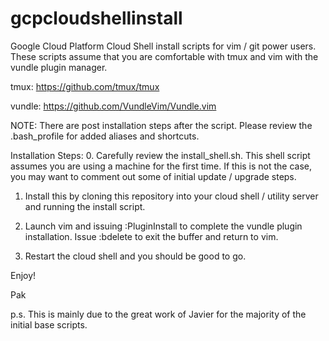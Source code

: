 # gcpcloudshellinstall
Google Cloud Platform Cloud Shell install scripts for vim / git power users.  These scripts assume that you are comfortable with tmux and vim with the vundle plugin manager.

tmux: https://github.com/tmux/tmux

vundle: https://github.com/VundleVim/Vundle.vim

NOTE: There are post installation steps after the script. Please review the .bash_profile for added aliases and shortcuts.

Installation Steps:
0. Carefully review the install_shell.sh. This shell script assumes you are using a machine for the first time. If this is not the case, you may want to comment out some of initial update / upgrade steps.

1. Install this by cloning this repository into your cloud shell / utility server and running the install script.

2. Launch vim and issuing :PluginInstall to complete the vundle plugin installation. Issue :bdelete to exit the buffer and return to vim.

3. Restart the cloud shell and you should be good to go.

Enjoy!

Pak

p.s. This is mainly due to the great work of Javier for the majority of the initial base scripts.
